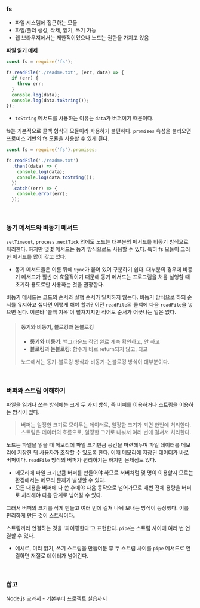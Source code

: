 ### fs

- 파일 시스템에 접근하는 모듈 
- 파일/폴더 생성, 삭제, 읽기, 쓰기 가능 
- 웹 브라우저에서는 제한적이었으나 노드는 권한을 가지고 있음 

**파일 읽기 예제**

```javascript
const fs = require('fs');

fs.readFile('./readme.txt', (err, data) => {
  if (err) {
    throw err;
  }
  console.log(data);
  console.log(data.toString());
});
```
- `toString` 메서드를 사용하는 이유는 `data`가 버퍼이기 때문이다.

fs는 기본적으로 콜백 형식의 모듈이라 사용하기 불편하다. `promises` 속성을 불러오면 프로미스 기반의 fs 모듈을 사용할 수 있게 된다. 

```javascript
const fs = require('fs').promises;

fs.readFile('./readme.txt')
  .then((data) => {
    console.log(data);
    console.log(data.toString());
  })
  .catch((err) => {
    console.error(err);
  });
```

<br>

### 동기 메서드와 비동기 메서드

`setTimeout`, `process.nextTick` 외에도 노드는 대부분의 메서드를 비동기 방식으로 처리한다. 하지만 몇몇 메서드는 동기 방식으로도 사용할 수 있다. 특히 fs 모듈이 그러한 메서드를 많이 갖고 있다. 
- 동기 메서드들은 이름 뒤에 `Sync`가 붙어 있어 구분하기 쉽다. 대부분의 경우에 비동기 메서드가 훨씬 더 효율적이기 때문에 동기 메서드는 프로그램을 처음 실행할 때 초기화 용도로만 사용하는 것을 권장한다.

비동기 메서드는 코드의 순서와 실행 순서가 일치하지 않는다. 비동기 방식으로 하되 순서를 유지하고 싶다면 어떻게 해야 할까? 이전 `readFile`의 콜백에 다음 `readFile`을 넣으면 된다. 이른바 '콜백 지옥'이 펼쳐지지만 적어도 순서가 어긋나는 일은 없다. 

> #### 동기와 비동기, 블로킹과 논블로킹 
> - **동기와 비동기**: 백그라운드 작업 완료 계속 확인하고, 안 하고 
> - **블로킹과 논블로킹**: 함수가 바로 return되지 않고, 되고
> 
> 노드에서는 동기-블로킹 방식과 비동기-논블로킹 방식이 대부분이다. 

<br>

### 버퍼와 스트림 이해하기 

파일을 읽거나 쓰는 방식에는 크게 두 가지 방식, 즉 버퍼를 이용하거나 스트림을 이용하는 방식이 있다. 

> 버퍼는 일정한 크기로 모아두는 데이터로, 일정한 크기가 되면 한번에 처리한다.
>  스트림은 데이터의 흐름으로, 일정한 크기로 나눠서 여러 번에 걸쳐서 처리한다.

노드는 파일을 읽을 때 메모리에 파일 크기만큼 공간을 마련해두며 파일 데이터를 메모리에 저장한 뒤 사용자가 조작할 수 있도록 한다. 이때 메모리에 저장된 데이터가 바로 버퍼이다. `readFile` 방식의 버퍼가 편리하기는 하지만 문제점도 있다. 
- 메모리에 파일 크기만큼 버퍼를 만들어야 하므로 서버처럼 몇 명이 이용할지 모르는 환경에서는 메모리 문제가 발생할 수 있다.
- 모든 내용을 버퍼에 다 쓴 후에야 다음 동작으로 넘어가므로 매번 전체 용량을 버퍼로 처리해야 다음 단계로 넘어갈 수 있다.

그래서 버퍼의 크기를 작게 만들고 여러 번에 걸쳐 나눠 보내는 방식이 등장했다. 이를 편리하게 만든 것이 스트림이다. 

스트림끼리 연결하는 것을 '파이핑한다'고 표현한다. `pipe`는 스트림 사이에 여러 번 연결할 수 있다. 
- 예시로, 미리 읽기, 쓰기 스트림을 만들어둔 후 두 스트림 사이를 `pipe` 메서드로 연결하면 저절로 데이터가 넘어간다. 

<br>

### 참고

Node.js 교과서 - 기본부터 프로젝트 실습까지
